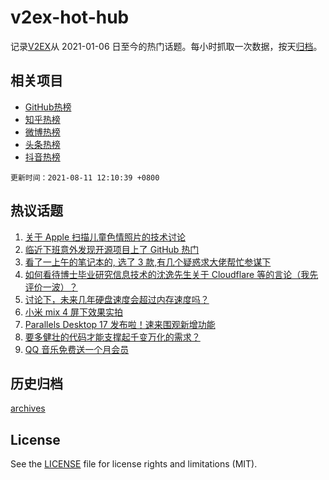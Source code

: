# v2ex-hot-hub

 记录[V2EX](https://www.v2ex.com/)从 2021-01-06 日至今的热门话题。每小时抓取一次数据，按天[归档](archives)。
 
 ## 相关项目

- [GitHub热榜](https://github.com/lonnyzhang423/github-hot-hub)
- [知乎热榜](https://github.com/lonnyzhang423/zhihu-hot-hub)
- [微博热榜](https://github.com/lonnyzhang423/weibo-hot-hub)
- [头条热榜](https://github.com/lonnyzhang423/toutiao-hot-hub)
- [抖音热榜](https://github.com/lonnyzhang423/douyin-hot-hub)


 `更新时间：2021-08-11 12:10:39 +0800`

## 热议话题

1. [关于 Apple 扫描儿童色情照片的技术讨论](https://www.v2ex.com/t/794903)
1. [临近下班意外发现开源项目上了 GitHub 热门](https://www.v2ex.com/t/794954)
1. [看了一上午的笔记本的, 选了 3 款,有几个疑惑求大佬帮忙参谋下](https://www.v2ex.com/t/794835)
1. [如何看待博士毕业研究信息技术的沈逸先生关于 Cloudflare 等的言论（我先评价一波）？](https://www.v2ex.com/t/794976)
1. [讨论下，未来几年硬盘速度会超过内存速度吗？](https://www.v2ex.com/t/794868)
1. [小米 mix 4 屏下效果实拍](https://www.v2ex.com/t/794969)
1. [Parallels Desktop 17 发布啦！速来围观新增功能](https://www.v2ex.com/t/794845)
1. [要多健壮的代码才能支撑起千变万化的需求？](https://www.v2ex.com/t/795005)
1. [QQ 音乐免费送一个月会员](https://www.v2ex.com/t/794861)

## 历史归档

[archives](archives)

## License

See the [LICENSE](LICENSE) file for license rights and limitations (MIT).
